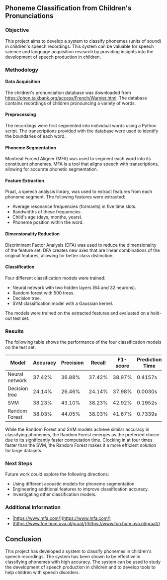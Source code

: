## Phoneme Classification from Children's Pronunciations

### Objective

This project aims to develop a system to classify phonemes (units of sound) in children's speech recordings. This system can be valuable for speech science and language acquisition research by providing insights into the development of speech production in children.

### Methodology

#### Data Acquisition

The children's pronunciation database was downloaded from https://phon.talkbank.org/access/French/Warnier.html. The database contains recordings of children pronouncing a variety of words.

#### Preprocessing

The recordings were first segmented into individual words using a Python script. The transcriptions provided with the database were used to identify the boundaries of each word.

#### Phoneme Segmentation

Montreal Forced Aligner (MFA) was used to segment each word into its constituent phonemes. MFA is a tool that aligns speech with transcriptions, allowing for accurate phonetic segmentation.

#### Feature Extraction

Praat, a speech analysis library, was used to extract features from each phoneme segment. The following features were extracted:

* Average resonance frequencies (formants) in five time slots.
* Bandwidths of these frequencies.
* Child's age (days, months, years).
* Phoneme position within the word.

#### Dimensionality Reduction

Discriminant Factor Analysis (DFA) was used to reduce the dimensionality of the feature set. DFA creates new axes that are linear combinations of the original features, allowing for better class distinction.

#### Classification

Four different classification models were trained:

* Neural network with two hidden layers (64 and 32 neurons).
* Random forest with 500 trees.
* Decision tree.
* SVM classification model with a Gaussian kernel.

The models were trained on the extracted features and evaluated on a held-out test set.

### Results

The following table shows the performance of the four classification models on the test set:

Model | Accuracy | Precision | Recall | F1-score | Prediction Time
------- | -------- | -------- | -------- | -------- | --------
Neural network | 37.42% | 36.88% | 37.42% | 38.97% | 0.4157s
Decision tree | 24.14% | 26.46% | 24.14% | 37.98% | 0.0030s
SVM | 38.23% | 43.10% | 38.23% | 42.92% | 0.1952s
Random Forest | 38.03% | 44.05% | 38.03% | 41.67% | 0.7339s

While the Random Forest and SVM models achieve similar accuracy in classifying phonemes, the Random Forest emerges as the preferred choice due to its significantly faster computation time. Clocking in at four times faster than the SVM, the Random Forest makes it a more efficient solution for large datasets.
### Next Steps

Future work could explore the following directions:

* Using different acoustic models for phoneme segmentation.
* Engineering additional features to improve classification accuracy.
* Investigating other classification models.


### Additional Information

* [https://www.mfa.com/](https://www.mfa.com/)
* [https://www.fon.hum.uva.nl/praat/](https://www.fon.hum.uva.nl/praat/)

## Conclusion

This project has developed a system to classify phonemes in children's speech recordings. The system has been shown to be effective in classifying phonemes with high accuracy. The system can be used to study the development of speech production in children and to develop tools to help children with speech disorders.
